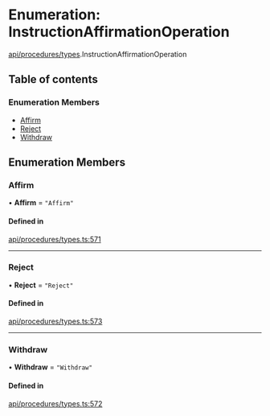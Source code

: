 # Enumeration: InstructionAffirmationOperation

[api/procedures/types](../wiki/api.procedures.types).InstructionAffirmationOperation

## Table of contents

### Enumeration Members

- [Affirm](../wiki/api.procedures.types.InstructionAffirmationOperation#affirm)
- [Reject](../wiki/api.procedures.types.InstructionAffirmationOperation#reject)
- [Withdraw](../wiki/api.procedures.types.InstructionAffirmationOperation#withdraw)

## Enumeration Members

### Affirm

• **Affirm** = ``"Affirm"``

#### Defined in

[api/procedures/types.ts:571](https://github.com/PolymeshAssociation/polymesh-sdk/blob/079537ad/src/api/procedures/types.ts#L571)

___

### Reject

• **Reject** = ``"Reject"``

#### Defined in

[api/procedures/types.ts:573](https://github.com/PolymeshAssociation/polymesh-sdk/blob/079537ad/src/api/procedures/types.ts#L573)

___

### Withdraw

• **Withdraw** = ``"Withdraw"``

#### Defined in

[api/procedures/types.ts:572](https://github.com/PolymeshAssociation/polymesh-sdk/blob/079537ad/src/api/procedures/types.ts#L572)

